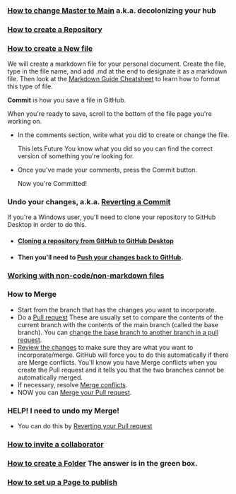 ### [How to change Master to Main](https://github.com/github/renaming) a.k.a. decolonizing your hub

### [How to create a Repository](https://docs.github.com/en/get-started/quickstart/create-a-repo#create-a-repository)

### [How to create a New file](https://docs.github.com/en/repositories/working-with-files/managing-files/creating-new-files)

We will create a markdown file for your personal document. Create the file, type in the file name, and add .md at the end to designate it as a markdown file. Then look at the [Markdown Guide Cheatsheet](https://www.markdownguide.org/cheat-sheet/) to learn how to format this type of file.

**Commit** is how you save a file in GitHub.

When you're ready to save, scroll to the bottom of the file page you're working on. 
- In the comments section, write what you did to create or change the file. 

   This lets Future You know what you did so you can find the correct version of something you're looking for. 

- Once you've made your comments, press the Commit button. 

   Now you're Committed!
   
### Undo your changes, a.k.a. [Reverting a Commit](https://docs.github.com/en/desktop/contributing-and-collaborating-using-github-desktop/managing-commits/reverting-a-commit)

If you're a Windows user, you'll need to clone your repository to GitHub Desktop in order to do this. 

- #### [Cloning a repository from GitHub to GitHub Desktop](https://docs.github.com/en/desktop/contributing-and-collaborating-using-github-desktop/adding-and-cloning-repositories/cloning-a-repository-from-github-to-github-desktop)
- #### Then you'll need to [Push your changes back to GitHub](https://docs.github.com/en/desktop/contributing-and-collaborating-using-github-desktop/making-changes-in-a-branch/pushing-changes-to-github).

### [Working with non-code/non-markdown files](https://docs.github.com/en/repositories/working-with-files/using-files/working-with-non-code-files)

### How to Merge 
- Start from the branch that has the changes you want to incorporate.
- Do a [Pull request](https://docs.github.com/en/github/collaborating-with-pull-requests/proposing-changes-to-your-work-with-pull-requests/creating-a-pull-request) These are usually set to compare the contents of the current branch with the contents of the main branch (called the base branch). You can [change the base branch to another branch in a pull request](https://docs.github.com/en/github/collaborating-with-pull-requests/proposing-changes-to-your-work-with-pull-requests/changing-the-base-branch-of-a-pull-request).
- [Review the changes](https://docs.github.com/en/github/collaborating-with-pull-requests/reviewing-changes-in-pull-requests/reviewing-proposed-changes-in-a-pull-request) to make sure they are what you want to incorporate/merge. GitHub will force you to do this automatically if there are Merge conflicts. You'll know you have Merge conflicts when you create the Pull request and it tells you that the two branches cannot be automatically merged.
- If necessary, resolve [Merge conflicts](https://docs.github.com/en/github/collaborating-with-pull-requests/addressing-merge-conflicts/resolving-a-merge-conflict-on-github).
- NOW you can [Merge your Pull request](https://docs.github.com/en/github/collaborating-with-pull-requests/incorporating-changes-from-a-pull-request/merging-a-pull-request#merging-a-pull-request).

### HELP! I need to undo my Merge! 
- You can do this by [Reverting your Pull request](https://docs.github.com/en/github/collaborating-with-pull-requests/incorporating-changes-from-a-pull-request/reverting-a-pull-request)

### [How to invite a collaborator](https://docs.github.com/en/account-and-profile/setting-up-and-managing-your-github-user-account/managing-access-to-your-personal-repositories/inviting-collaborators-to-a-personal-repository)

### [How to create a Folder](https://github.community/t/add-a-folder/2304) The answer is in the green box.

### [How to set up a Page to publish](https://docs.github.com/en/pages/getting-started-with-github-pages/configuring-a-publishing-source-for-your-github-pages-site#choosing-a-publishing-source)
